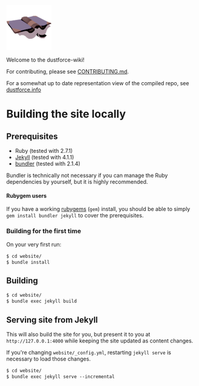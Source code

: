 ![Site Icon](/website/assets/siteicon.png)

Welcome to the dustforce-wiki!

For contributing, please see [CONTRIBUTING.md](/CONTRIBUTING.md).

For a somewhat up to date representation view of the compiled repo, see [dustforce.info](https://www.dustforce.info/)

# Building the site locally

## Prerequisites

- Ruby (tested with 2.7.1)
- [Jekyll](https://jekyllrb.com/) (tested with 4.1.1)
- [bundler](https://bundler.io/) (tested with 2.1.4)

Bundler is technically not necessary if you can manage the Ruby dependencies by yourself, but it is highly recommended.

#### Rubygem users

If you have a working [rubygems](https://rubygems.org/) (`gem`) install, you should be able to simply `gem install bundler jekyll` to cover the prerequisites.

### Building for the first time

On your very first run:
```
$ cd website/
$ bundle install
```

## Building

```
$ cd website/
$ bundle exec jekyll build
```

## Serving site from Jekyll

This will also build the site for you, but present it to you at `http://127.0.0.1:4000` while keeping the site updated as content changes.

If you're changing `website/_config.yml`, restarting `jekyll serve` is necessary to load those changes.

```
$ cd website/
$ bundle exec jekyll serve --incremental
```
